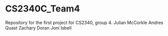 # CS2340C_Team4
Repository for the first project for CS2340, group 4.
Julian McCorkle
Andres Quast
Zachary Doran
Joni Isbell
